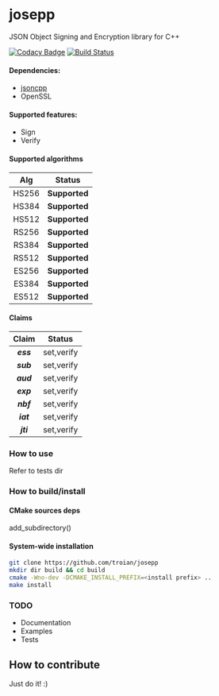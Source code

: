 # josepp
JSON Object Signing and Encryption library for C++

[![Codacy Badge](https://api.codacy.com/project/badge/Grade/da9665fd01ba4c759cef755d1ff03d2c)](https://www.codacy.com/app/troian/josepp?utm_source=github.com&utm_medium=referral&utm_content=troian/josepp&utm_campaign=badger)
[![Build Status](https://travis-ci.org/troian/josepp.svg?branch=master)](https://travis-ci.org/troian/josepp)

#### Dependencies:
  - [jsoncpp](https://github.com/open-source-parsers/jsoncpp)
  - OpenSSL

#### Supported features:
  - Sign
  - Verify

#### Supported algorithms
|Alg|Status|
|:---:|:------:|
| HS256 | **Supported** |
| HS384 | **Supported** |
| HS512 | **Supported** |
| RS256 | **Supported** |
| RS384 | **Supported** |
| RS512 | **Supported** |
| ES256 | **Supported** |
| ES384 | **Supported** |
| ES512 | **Supported** |

#### Claims
|Claim|Status|
|:---:|:----:|
|**_ess_**|set,verify|
|**_sub_**|set,verify|
|**_aud_**|set,verify|
|**_exp_**|set,verify|
|**_nbf_**|set,verify|
|**_iat_**|set,verify|
|**_jti_**|set,verify|

### How to use
Refer to tests dir

### How to build/install
#### CMake sources deps
add_subdirectory(<path to>)
#### System-wide installation
```bash
git clone https://github.com/troian/josepp
mkdir dir build && cd build
cmake -Wno-dev -DCMAKE_INSTALL_PREFIX=<install prefix> ..
make install
```

### TODO
- Documentation
- Examples
- Tests

## How to contribute
Just do it! :)
